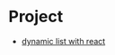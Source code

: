 $~$
# Project

* [dynamic list with react](https://lucasnga.github.io/dynamic-list-with-react/build/)
